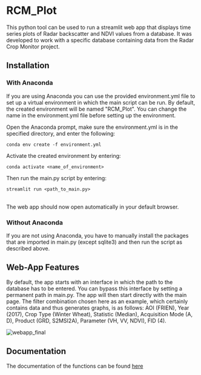 # RCM_Plot
This python tool can be used to run a streamlit web app that displays time series plots of Radar backscatter and NDVI values from a database. It was developed to work with a specific database containing data from the Radar Crop Monitor project. 

## Installation
### With Anaconda
If you are using Anaconda you can use the provided environment.yml file to set up a virtual environment in which the main script can be run. 
By default, the created environment will be named "RCM_Plot". You can change the name in the environment.yml file before setting up the environment.

Open the Anaconda prompt, make sure the environment.yml is in the specified directory, and enter the following:
```
conda env create -f environment.yml
```

Activate the created environment by entering:
```
conda activate <name_of_environment>
```

Then run the main.py script by entering:
```
streamlit run <path_to_main.py>
```
<br>
The web app should now open automatically in your default browser.
<br>

### Without Anaconda
If you are not using Anaconda, you have to manually install the packages that are imported in main.py (except sqlite3) and then run the script as described above.
<br>

## Web-App Features
By default, the app starts with an interface in which the path to the database has to be entered. You can bypass this interface by setting a permanent path in main.py. The app will then start directly with the main page.
The filter combination chosen here as an example, which certainly contains data and thus generates graphs, is as follows:
AOI (FRIEN), Year (2017), Crop Type (Winter Wheat), Statistic (Median), Acquisition Mode (A, D), Product (GRD, S2MSI2A), Parameter (VH, VV, NDVI), FID (4).
<br>

![webapp_final](https://user-images.githubusercontent.com/80339685/155840913-adf290b7-96e9-4ce2-bd44-90996c6e3a09.jpg)


## Documentation
The documentation of the functions can be found [here](https://rcm-plot.readthedocs.io/en/latest/#) 
